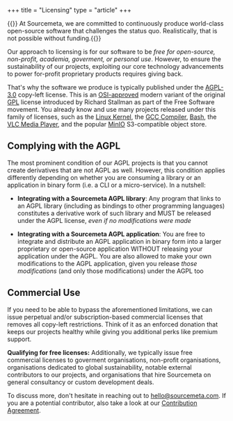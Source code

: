 +++
title = "Licensing"
type = "article"
+++

{{<lead>}} At Sourcemeta, we are committed to continuously produce world-class
open-source software that challenges the status quo. Realistically, that is not
possible without funding.{{</lead>}}

Our approach to licensing is for our software to be *free for open-source,
non-profit, academia, goverment, or personal use*. However, to ensure the
sustainability of our projects, exploiting our core technology advancements to
power for-profit proprietary products requires giving back.

That's why the software we produce is typically published under the
[AGPL-3.0](https://www.gnu.org/licenses/agpl-3.0.en.html) copy-left license.
This is an [OSI-approved](https://opensource.org/license/agpl-v3) modern
variant of the original
[GPL](https://en.wikipedia.org/wiki/GNU_General_Public_License#Version_3)
license introduced by Richard Stallman as part of the Free Software movement.
You already know and use many projects released under this family of licenses,
such as the [Linux
Kernel](https://www.kernel.org/doc/html/latest/process/license-rules.html), the
[GCC Compiler](https://gcc.gnu.org/onlinedocs/libstdc++/manual/license.html),
[Bash](https://www.gnu.org/software/bash/), the [VLC Media
Player](https://www.videolan.org/legal.html), and the popular
[MinIO](https://min.io) S3-compatible object store.

Complying with the AGPL
-----------------------

The most prominent condition of our AGPL projects is that you cannot create
derivatives that are not AGPL as well. However, this condition applies
differently depending on whether you are consuming a library or an application
in binary form (i.e. a CLI or a micro-service). In a nutshell:

- **Integrating with a Sourcemeta AGPL library**: Any program that links to an
  AGPL library (including as bindings to other programming languages)
  constitutes a derivative work of such library and MUST be released under the
  AGPL license, _even if no modifications were made_

- **Integrating with a Sourcemeta AGPL application**: You are free to integrate
  and distribute an AGPL application in binary form into a larger proprietary
  or open-source application WITHOUT releasing your application under the AGPL.
  You are also allowed to make your own modifications to the AGPL application,
  given you release _those modifications_ (and only those modifications) under
  the AGPL too

Commercial Use
--------------

If you need to be able to bypass the aforementioned limitations, we can issue
perpetual and/or subscription-based commercial licenses that removes all
copy-left restrictions.  Think of it as an enforced donation that keeps our
projects healthy while giving you additional perks like premium support.

**Qualifying for free licenses:** Additionally, we typically issue free
commercial licenses to goverment organisations, non-profit organisations,
organisations dedicated to global sustainability, notable external contributors
to our projects, and organisations that hire Sourcemeta on general consultancy
or custom development deals.

To discuss more, don't hesitate in reaching out to hello@sourcemeta.com. If you
are a potential contributor, also take a look at our [Contribution
Agreement](https://github.com/sourcemeta/.github/blob/main/CONTRIBUTING.md).
